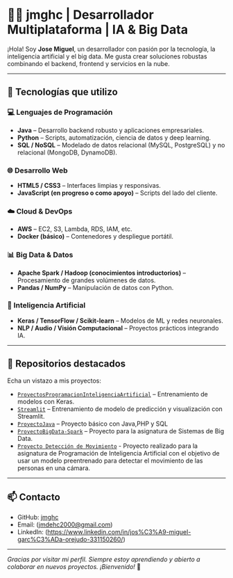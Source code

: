 # 👨‍💻 jmghc | Desarrollador Multiplataforma | IA & Big Data

¡Hola! Soy **Jose Miguel**, un desarrollador con pasión por la tecnología, la inteligencia artificial y el big data. Me gusta crear soluciones robustas combinando el backend, frontend y servicios en la nube.

---

## 🚀 Tecnologías que utilizo

### 💻 Lenguajes de Programación
- **Java** – Desarrollo backend robusto y aplicaciones empresariales.
- **Python** – Scripts, automatización, ciencia de datos y deep learning.
- **SQL / NoSQL** – Modelado de datos relacional (MySQL, PostgreSQL) y no relacional (MongoDB, DynamoDB).

### 🌐 Desarrollo Web
- **HTML5 / CSS3** – Interfaces limpias y responsivas.
- **JavaScript (en progreso o como apoyo)** – Scripts del lado del cliente.

### ☁️ Cloud & DevOps
- **AWS** – EC2, S3, Lambda, RDS, IAM, etc.
- **Docker (básico)** – Contenedores y despliegue portátil.

### 📊 Big Data & Datos
- **Apache Spark / Hadoop (conocimientos introductorios)** – Procesamiento de grandes volúmenes de datos.
- **Pandas / NumPy** – Manipulación de datos con Python.

### 🤖 Inteligencia Artificial
- **Keras / TensorFlow / Scikit-learn** – Modelos de ML y redes neuronales.
- **NLP / Audio / Visión Computacional** – Proyectos prácticos integrando IA.

---

## 📂 Repositorios destacados

Echa un vistazo a mis proyectos:
- [`ProyectosProgramacionInteligenciaArtificial`](https://github.com/jmghc/ProyectosProgramacionInteligenciaArtificial) – Entrenamiento de modelos con Keras.
- [`Streamlit`](https://github.com/jmghc/Streamlitr) – Entrenamiento de modelo de predicción y visualización con Streamlit.
- [`ProyectoJava`](https://github.com/jmghc/ProyectoPortafolio) – Proyecto básico con Java,PHP y SQL
- [`ProyectoBigData-Spark`](https://github.com/jmghc/ProyectoAsignaturaSistemasdeBigData.git) – Proyecto para la asignatura de Sistemas de Big Data.
- [`Proyecto Detección de Movimiento`](https://github.com/jmghc/DeteccionMovimientoConYOLO.git) - Proyecto realizado para la asignatura de Programación de Inteligencia Artificial con el objetivo de usar un modelo preentrenado para detectar el movimiento de las personas en una cámara.

---

## 📫 Contacto

- GitHub: [jmghc](https://github.com/jmghc)
- Email: (jmdehc2000@gmail.com)
- LinkedIn: (https://www.linkedin.com/in/jos%C3%A9-miguel-garc%C3%ADa-orejudo-331150260/)

---

_Gracias por visitar mi perfil. Siempre estoy aprendiendo y abierto a colaborar en nuevos proyectos. ¡Bienvenido!_ 🌱

